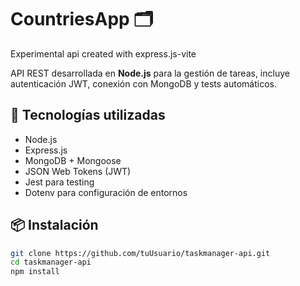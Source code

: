 
# CountriesApp 🗂️
Experimental api created with express.js-vite

API REST desarrollada en **Node.js** para la gestión de tareas, incluye autenticación JWT, conexión con MongoDB y tests automáticos.

## 🚀 Tecnologías utilizadas

- Node.js
- Express.js
- MongoDB + Mongoose
- JSON Web Tokens (JWT)
- Jest para testing
- Dotenv para configuración de entornos

## 📦 Instalación

```bash
git clone https://github.com/tuUsuario/taskmanager-api.git
cd taskmanager-api
npm install



